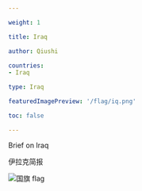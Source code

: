 ```yaml
---

weight: 1

title: Iraq

author: Qiushi 

countries: 
- Iraq

type: Iraq

featuredImagePreview: '/flag/iq.png'

toc: false 

---
```


Brief on Iraq

伊拉克简报 

<!--more-->

![国旗 flag](/flag/iq.png)